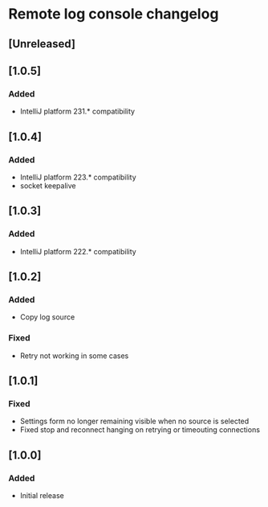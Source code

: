 <!-- Keep a Changelog guide -> https://keepachangelog.com -->

# Remote log console changelog

## [Unreleased]

## [1.0.5]
### Added
- IntelliJ platform 231.* compatibility

## [1.0.4]
### Added
- IntelliJ platform 223.* compatibility
- socket keepalive

## [1.0.3]
### Added
- IntelliJ platform 222.* compatibility

## [1.0.2]
### Added
- Copy log source
### Fixed
- Retry not working in some cases

## [1.0.1]
### Fixed
- Settings form no longer remaining visible when no source is selected
- Fixed stop and reconnect hanging on retrying or timeouting connections

## [1.0.0]
### Added
- Initial release
